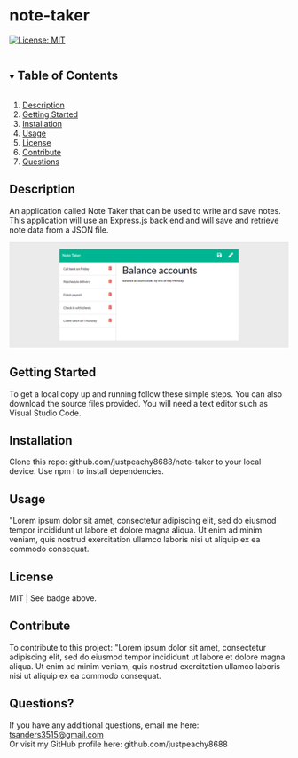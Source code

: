 
# note-taker

[![License: MIT](https://img.shields.io/badge/License-MIT-yellow.svg)](https://opensource.org/licenses/MIT)

<details open="open">
<summary><h2 style="display: inline-block">Table of Contents</h2></summary>
<ol>
<li>
<a href="#description">Description</a>
</li>
<li>
<a href="#getting-started">Getting Started</a>
</li>
<li>
<a href="#installation">Installation</a>
</li>
<li>
<a href="#usage">Usage</a>
</li>
<li>
<a href="#license">License</a>
</li>
<li>
<a href="#contribute">Contribute</a>
</li>
<li>
<a href="#questions">Questions</a>
</li>
</ol>
</details>

## Description

An application called Note Taker that can be used to write and save notes. This application will use an Express.js back end and will save and retrieve note data from a JSON file.


![Example Screenshot](public/assets/images/note-taker-pic.png)

## Getting Started

To get a local copy up and running follow these simple steps. You can also download the source files provided. You will need a text editor such as Visual Studio Code.

## Installation

Clone this repo: github.com/justpeachy8688/note-taker to your local device. Use npm i to install dependencies.

## Usage

"Lorem ipsum dolor sit amet, consectetur adipiscing elit, sed do eiusmod tempor incididunt ut labore et dolore magna aliqua. Ut enim ad minim veniam, quis nostrud exercitation ullamco laboris nisi ut aliquip ex ea commodo consequat. 

## License

MIT | See badge above.

## Contribute

To contribute to this project: "Lorem ipsum dolor sit amet, consectetur adipiscing elit, sed do eiusmod tempor incididunt ut labore et dolore magna aliqua. Ut enim ad minim veniam, quis nostrud exercitation ullamco laboris nisi ut aliquip ex ea commodo consequat. 

## Questions?

If you have any additional questions, email me here: tsanders3515@gmail.com
<br>Or visit my GitHub profile here: github.com/justpeachy8688
